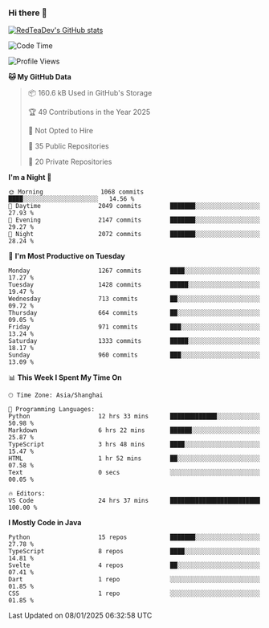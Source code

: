 ### Hi there 👋

<!--
**RedTeaDev/RedTeaDev** is a ✨ _special_ ✨ repository because its `README.md` (this file) appears on your GitHub profile.

Here are some ideas to get you started:

- 🔭 I’m currently working on ...
- 🌱 I’m currently learning ...
- 👯 I’m looking to collaborate on ...
- 🤔 I’m looking for help with ...
- 💬 Ask me about ...
- 📫 How to reach me: ...
- 😄 Pronouns: ...
- ⚡ Fun fact: ...
-->

<!--
[![wakatime](https://wakatime.com/badge/user/6b101ed0-04c0-4490-9283-eb61f2efff96.svg)](https://wakatime.com/@6b101ed0-04c0-4490-9283-eb61f2efff96)
!-->

[![RedTeaDev's GitHub stats](https://github-readme-stats.vercel.app/api?username=RedTeaDev\&include_all_commits=true)](https://github.com/anuraghazra/github-readme-stats)
<!--
[![willianrod's wakatime stats](https://github-readme-stats.vercel.app/api/wakatime?username=RedTeaDev)](https://github.com/anuraghazra/github-readme-stats)
!-->
<!--START_SECTION:waka-->
![Code Time](http://img.shields.io/badge/Code%20Time-2%2C926%20hrs%2015%20mins-blue)

![Profile Views](http://img.shields.io/badge/Profile%20Views-0-blue)

**🐱 My GitHub Data** 

> 📦 160.6 kB Used in GitHub's Storage 
 > 
> 🏆 49 Contributions in the Year 2025
 > 
> 🚫 Not Opted to Hire
 > 
> 📜 35 Public Repositories 
 > 
> 🔑 20 Private Repositories 
 > 
**I'm a Night 🦉** 

```text
🌞 Morning                1068 commits        ████░░░░░░░░░░░░░░░░░░░░░   14.56 % 
🌆 Daytime                2049 commits        ███████░░░░░░░░░░░░░░░░░░   27.93 % 
🌃 Evening                2147 commits        ███████░░░░░░░░░░░░░░░░░░   29.27 % 
🌙 Night                  2072 commits        ███████░░░░░░░░░░░░░░░░░░   28.24 % 
```
📅 **I'm Most Productive on Tuesday** 

```text
Monday                   1267 commits        ████░░░░░░░░░░░░░░░░░░░░░   17.27 % 
Tuesday                  1428 commits        █████░░░░░░░░░░░░░░░░░░░░   19.47 % 
Wednesday                713 commits         ██░░░░░░░░░░░░░░░░░░░░░░░   09.72 % 
Thursday                 664 commits         ██░░░░░░░░░░░░░░░░░░░░░░░   09.05 % 
Friday                   971 commits         ███░░░░░░░░░░░░░░░░░░░░░░   13.24 % 
Saturday                 1333 commits        █████░░░░░░░░░░░░░░░░░░░░   18.17 % 
Sunday                   960 commits         ███░░░░░░░░░░░░░░░░░░░░░░   13.09 % 
```


📊 **This Week I Spent My Time On** 

```text
🕑︎ Time Zone: Asia/Shanghai

💬 Programming Languages: 
Python                   12 hrs 33 mins      █████████████░░░░░░░░░░░░   50.98 % 
Markdown                 6 hrs 22 mins       ██████░░░░░░░░░░░░░░░░░░░   25.87 % 
TypeScript               3 hrs 48 mins       ████░░░░░░░░░░░░░░░░░░░░░   15.47 % 
HTML                     1 hr 52 mins        ██░░░░░░░░░░░░░░░░░░░░░░░   07.58 % 
Text                     0 secs              ░░░░░░░░░░░░░░░░░░░░░░░░░   00.05 % 

🔥 Editors: 
VS Code                  24 hrs 37 mins      █████████████████████████   100.00 % 
```

**I Mostly Code in Java** 

```text
Python                   15 repos            ███████░░░░░░░░░░░░░░░░░░   27.78 % 
TypeScript               8 repos             ████░░░░░░░░░░░░░░░░░░░░░   14.81 % 
Svelte                   4 repos             ██░░░░░░░░░░░░░░░░░░░░░░░   07.41 % 
Dart                     1 repo              ░░░░░░░░░░░░░░░░░░░░░░░░░   01.85 % 
CSS                      1 repo              ░░░░░░░░░░░░░░░░░░░░░░░░░   01.85 % 
```




 Last Updated on 08/01/2025 06:32:58 UTC
<!--END_SECTION:waka-->


